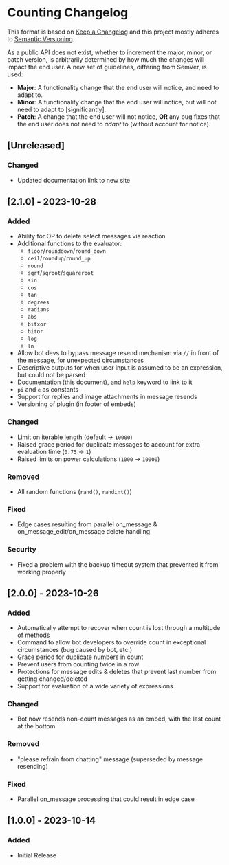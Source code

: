 # Counting Changelog

This format is based on [Keep a Changelog](https://keepachangelog.com/en/1.0.0/) and this project mostly adheres to [Semantic Versioning](https://semver.org/spec/v2.0.0.html).

As a public API does not exist, whether to increment the major, minor, or patch version, is arbitrarily determined by how much the changes will impact the end user. A new set of guidelines, differing from SemVer, is used:

- **Major**: A functionality change that the end user will notice, and need to adapt to.
- **Minor**: A functionality change that the end user will notice, but will not need to adapt to \[significantly\].
- **Patch**: A change that the end user will not notice, **OR** any bug fixes that the end user does not need to *adapt* to (without account for notice).

## [Unreleased]
### Changed
- Updated documentation link to new site

## [2.1.0] - 2023-10-28
### Added
- Ability for OP to delete select messages via reaction
- Additional functions to the evaluator:
    - `floor`/`rounddown`/`round_down`
    - `ceil`/`roundup`/`round_up`
    - `round`
    - `sqrt`/`sqroot`/`squareroot`
    - `sin`
    - `cos`
    - `tan`
    - `degrees`
    - `radians`
    - `abs`
    - `bitxor`
    - `bitor`
    - `log`
    - `ln`
- Allow bot devs to bypass message resend mechanism via `//` in front of the message, for unexpected circumstances
- Descriptive outputs for when user input is assumed to be an expression, but could not be parsed
- Documentation (this document), and `help` keyword to link to it
- `pi` and `e` as constants
- Support for replies and image attachments in message resends
- Versioning of plugin (in footer of embeds)

### Changed
- Limit on iterable length (default → `10000`)
- Raised grace period for duplicate messages to account for extra evaluation time (`0.75` → `1`)
- Raised limits on power calculations (`1000` → `10000`)

### Removed
- All random functions (`rand()`, `randint()`)

### Fixed
- Edge cases resulting from parallel on_message & on_message_edit/on_message delete handling

### Security
- Fixed a problem with the backup timeout system that prevented it from working properly

## [2.0.0] - 2023-10-26
### Added
- Automatically attempt to recover when count is lost through a multitude of methods
- Command to allow bot developers to override count in exceptional circumstances (bug caused by bot, etc.)
- Grace period for duplicate numbers in count
- Prevent users from counting twice in a row
- Protections for message edits & deletes that prevent last number from getting changed/deleted
- Support for evaluation of a wide variety of expressions

### Changed
- Bot now resends non-count messages as an embed, with the last count at the bottom

### Removed
- "please refrain from chatting" message (superseded by message resending)

### Fixed
- Parallel on_message processing that could result in edge case

## [1.0.0] - 2023-10-14
### Added
- Initial Release

<!-- Hide ToC entries for ### and under, as those are the repetitive "Added", "Changed", etc -->
<style>
.md-sidebar--secondary .md-nav__list .md-nav__list {display: none}
</style>
